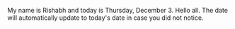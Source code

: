 My name is Rishabh and today is Thursday, December 3. Hello all. The date will automatically update to today's date in case you did not notice.
